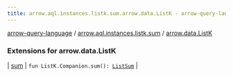 ```yaml
---
title: arrow.aql.instances.listk.sum.arrow.data.ListK - arrow-query-language
---
```


[arrow-query-language](../../index.html) / [arrow.aql.instances.listk.sum](../index.html) / [arrow.data.ListK](./index.html)

### Extensions for arrow.data.ListK

| [sum](sum.html) | `fun ListK.Companion.sum(): `[`ListSum`](../../arrow.aql.instances/-list-sum/index.html) |

